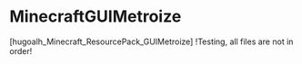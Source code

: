 # MinecraftGUIMetroize
[hugoalh_Minecraft_ResourcePack_GUIMetroize]
!Testing, all files are not in order!
